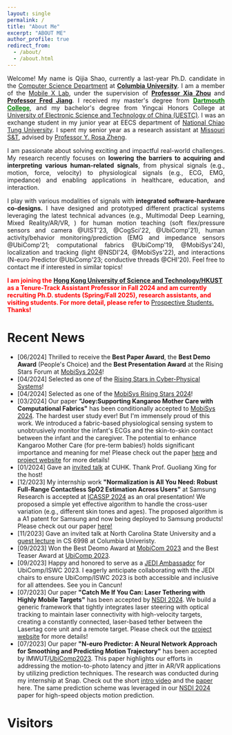 ```yaml
---
layout: single
permalink: /
title: "About Me"
excerpt: "ABOUT ME"
author_profile: true
redirect_from: 
  - /about/
  - /about.html
---
```

<div style="text-align: justify;">

<p>Welcome! My name is Qijia Shao, currently a last-year Ph.D. candidate in the <a href="https://www.cs.columbia.edu/">Computer Science Department</a> at <a href="https://www.columbia.edu/"><strong>Columbia University</strong></a>. I am a member of the <a href="https://mobilex.cs.columbia.edu/">Mobile X Lab</a>, under the supervision of <a href="https://www.cs.columbia.edu/~xia/"><strong>Professor Xia Zhou</strong></a> and <a href="http://fredjiang.com/"><strong>Professor Fred Jiang</strong></a>. I received my master's degree from <a href="https://home.dartmouth.edu/"><span style="color:Green"><strong>Dartmouth College</strong></span></a>, and my bachelor's degree from Yingcai Honors College at <a href="https://en.uestc.edu.cn/">University of Electronic Science and Technology of China (UESTC)</a>. I was an exchange student in my junior year at EECS department of <a href="https://www.nctu.edu.tw/en">National Chiao Tung University</a>. I spent my senior year as a research assistant at <a href="https://www.mst.edu/">Missouri S&T</a>, advised by <a href="https://www.lehigh.edu/~yrz218/">Professor Y. Rosa Zheng</a>.</p>

<p>I am passionate about solving exciting and impactful real-world challenges. My research recently focuses on <strong>lowering the barriers to acquiring and interpreting various human-related signals</strong>, from physical signals (e.g., motion, force, velocity) to physiological signals (e.g., ECG, EMG, impedance) and enabling applications in healthcare, education, and interaction.</p>

<!-- My research involves the application-driven aspects in Mobile Computing and Human-Computer Interaction. I develop novel sensing systems and robust data analytic techniques
to lower the barrier of acquiring and interpreting human physical (e.g., force, velocity, vision) and physiological signals (e.g., ECG, EMG, impedance), enabling applications on healthcare, education and interaction. My research methodology is interdisciplinary, in the sense that I draw inspiration from other disciplines such as clinical and health sciences, cognitive science, material science, and electrical engineering -->

<p>I play with various modalities of signals with <strong>integrated software-hardware co-designs.</strong> I have designed and prototyped different practical systems leveraging the latest technical advances (e.g., Multimodal Deep Learning, Mixed Reality/AR/VR, ) for  human motion teaching (soft flex/pressure sensors and camera @UIST'23, @CogSci'22, @UbiComp'21),  human activity/behavior monitoring/prediction (EMG and impedance sensors @UbiComp'21; computational fabrics @UbiComp'19, @MobiSys'24), localization and tracking (light @NSDI'24, @MobiSys'22), and interactions (N-euro Predictor @UbiComp'23; conductive threads @CHI'20). Feel free to contact me if interested in similar topics!</p>
</div>

<span style="color:red;"> **I am joining the** [**Hong Kong University of Science and Technology/HKUST**](https://hkust.edu.hk) **as a Tenure-Track Assistant Professor in Fall 2024 and am currently recruiting Ph.D. students (Spring/Fall 2025), research assistants, and visiting students. For more detail, please refer to** [Prospective Students.](https://qijiashao.github.io/student/) **Thanks!**

<!-- Welcome! My name is Qijia Shao,  currently a last-year Ph.D. candidate in the [Computer Science Department](https://www.cs.columbia.edu/) at [**Columbia University**](https://www.columbia.edu/). I am a member of the [Mobile X Lab](https://mobilex.cs.columbia.edu/), under the supervision of [**Professor Xia Zhou**](https://www.cs.columbia.edu/~xia/) and [**Professor Fred Jiang**](http://fredjiang.com/). I received my master's degree from [<span style="color:Green">**Dartmouth College**</span>](https://home.dartmouth.edu/), and my bachelor's degree from Yingcai Honors College at [University of Electronic Science and Technology of China (UESTC)](https://en.uestc.edu.cn/). I was an exchange student in my junior year at EECS department of [National Chiao Tung University](https://www.nctu.edu.tw/en).  I spent my senior year as a research assistant at [Missouri S&T](https://www.mst.edu/), advised by [Professor Y. Rosa Zheng](https://www.lehigh.edu/~yrz218/).     
                                                                       
I am passionate about solving exciting and impactful real-world challenges. My research recently focuses on **lowering the barriers to acquiring and interpreting various human-related signals**, from physical signals (e.g., force, velocity) to physiological signals (e.g., ECG, EMG, impedance) and enabling applications in healthcare, education, and interaction.

I play with various modalities of signals from both software and hardware sides. I have designed and prototyped different practical systems leveraging the latest technical advances (e.g., **Multimodal Deep Learning, Mixed Reality/AR/VR**) for  human motion teaching (soft flex/pressure sensors and camera @UIST'23, @CogSci'22, @UbiComp'21),  human activity/behavior monitoring/prediction (EMG and impedance sensors @UbiComp'21; computational fabrics @UbiComp'19 @MobiSys'24), localization and tracking (light @NSDI'24, @MobiSys'22), and interactions (N-euro Predictor@UbiComp'23; conductive threads @CHI'20). Feel free to contact me if interested in similar topics! -->





Recent News
======
* [06/2024] Thrilled to receive the **Best Paper Award**, the **Best Demo Award** (People's Choice) and the **Best Presentation Award** at the Rising Stars Forum at [MobiSys 2024](https://www.sigmobile.org/mobisys/2024/)! 
* [04/2024] Selected as one of the [Rising Stars in Cyber-Physical Systems](https://risingstars.linklab.virginia.edu/2024/participants/qijia-shao.html)! 
* [04/2024] Selected as one of the [MobiSys Rising Stars 2024]()! 
* [03/2024] Our paper **"Joey:Supporting Kangaroo Mother Care with Computational Fabrics"** has been conditionally accepted to [MobiSys 2024](https://www.sigmobile.org/mobisys/2024/). The hardest user study ever! But I'm immensely proud of this work. We introduced a fabric-based physiological sensing system to unobtrusively monitor the infant's ECGs and the skin-to-skin contact between the infant and the caregiver. The potential to enhance Kangaroo Mother Care (for pre-term babies!) holds significant importance and meaning for me! Please check out the paper [here](https://dl.acm.org/doi/10.1145/3643832.3661867) and [project website](https://mobilex.cs.columbia.edu/joey/) for more details!
* [01/2024] Gave an [invited talk](https://www.ie.cuhk.edu.hk/wp-content/uploads/2024/01/20240124_sem0524_Mr.-SHAO-Qijia_GLX.pdf) at CUHK. Thank Prof. Guoliang Xing for the host!
* [12/2023] My internship work **"Normalization is All You Need: Robust Full-Range Contactless SpO2 Estimation Across Users"** at Samsung Research is accepted at [ICASSP 2024](https://2024.ieeeicassp.org/) as an oral presentation! We proposed a simple yet effective algorithm to handle the cross-user variation (e.g., different skin tones and ages). The proposed algorithm is a A1 patent for Samsung and now being deployed to Samsung products! Please check out our paper [here!](https://ieeexplore.ieee.org/document/10446435)
* [11/2023] Gave an invited talk at North Carolina State University and a [guest lecture](https://www.cs.columbia.edu/~xia/mobilex/schedule.html) in CS 6998 at Columbia Univeristy.
* [09/2023] Won the Best Deomo Award at [MobiCom 2023](https://sigmobile.org/mobicom/2023/) and the Best Teaser Award at [UbiComp 2023](https://www.ubicomp.org/ubicomp-iswc-2023/).
* [09/2023] Happy and honored to serve as a [JEDI Ambassador](https://www.ubicomp.org/ubicomp-iswc-2023/accessibility/jedi-ambassadors/) for UbiComp/ISWC 2023. I eagerly anticipate collaborating with the JEDI chairs to ensure UbiComp/ISWC 2023 is both accessible and inclusive for all attendees. See you in Cancun!
* [07/2023] Our paper **"Catch Me If You Can: Laser Tethering with Highly Mobile Targets"** has been accepted by [NSDI 2024](https://www.usenix.org/conference/nsdi24). We build a generic
framework that tightly integrates laser steering with optical tracking to maintain laser connectivity with high-velocity targets, creating a constantly connected, laser-based tether between the Lasertag core unit and a remote target. Please check out the [project website](https://mobilex.cs.columbia.edu/lasertag/) for more details!
* [07/2023] Our paper **"N-euro Predictor: A Neural Network Approach for Smoothing and Predicting Motion Trajectory"** has been accepted by IMWUT/[UbiComp2023](https://www.ubicomp.org/ubicomp-iswc-2023/). This paper highlights our efforts in addressing the motion-to-photo latency and jitter in AR/VR applications by utilizing prediction techniques. The research was conducted during my internship at Snap. Check out the short [intro video](https://www.youtube.com/watch?v=oWUvgxlaNUM&list=PLqhXYFYmZ-VdTsnSwophLk4-157aPiJwf&index=34) and the [paper](https://dl.acm.org/doi/pdf/10.1145/3610884) here. The same prediction scheme was leveraged in our [NSDI 2024](https://www.usenix.org/conference/nsdi24/) paper for high-speed objects motion prediction.

<!-- * [06/2023] Started my research internship at Samsung Research, where I am primarily concentrating on mitigating the cross-user performance variation in physiological signal sensing for health applications. -->
<!-- * [09/2022] Finished my internship at Snap Research. -->
<!-- * [06/2022] I graduated from Dartmouth with a master's degree (surprisingly) and is moving to Columbia with Xia. Will miss here Hanover! -->
<!-- * [05/2022] Started my research internship at Snap Research, working on reducing the motion-to-photon latency for enabling various cool interacvtive systems.  -->
<!-- * [03/2022] Our paper **"Sunflower: Locating Underwater Robots From the Air"** has been conditionally accepted to [MobiSys 2022](https://www.sigmobile.org/mobisys/2022/). The first system ever achieves wirelessly localizing underwater robots from the air withut additional infrastructure. Laser light is our secret for cross-medium sensing. Please check out our demo video [here!](https://www.youtube.com/watch?v=ofpqm2G2s_U)
<!-- * [09/2021] We are presenting both **ASLTeach** and **FaceSense** in [UbiComp 2021](https://www.ubicomp.org/ubicomp2021/)! -->
<!-- * [07/2021] Our COVID-motivated paper **"FaceSense: Sensing Face Touch with an Ear-worn System"** is accepted with minor revision by IMWUT (UbiComp2021). It's more than one-year-long effort collaborating with 4 universities. Cheers for the team's hard work during the pandemic!  Please check out our [paper](https://dl.acm.org/doi/pdf/10.1145/3478129) for more details.  -->

<!-- * [06/2021] Started my research internship at Signify (Philips Lighting), focusing on deep learning and sensor data fusion! -->
<!-- * [11/2020] Gave a guest lecture on next-generation mobile  platform -- computational fabrics in CS 69/169 at Dartmouth.-->
<!-- * [10/2020] Our paper **"Teaching American Sign Language in Mixed Reality"** was accepted by [IMWUT]((https://dl.acm.org/doi/10.1145/3432211)) (UbiComp2021). A great collaboration with researchers from cognitive science and education department at Dartmouth and sign language experts from Gallaudet University. This is our first work on teaching human motion at population scale without coaches. Check out the [presentation](https://www.youtube.com/watch?v=695M7eGxZJ4) for more details! -->
<!-- * [03/2020] I gave a demo and [talk](https://www.youtube.com/watch?v=lHfvueWdjJQ&t=6s) for our PolarTag paper **"PolarTag: Invisible Data with Light Polarization"** on [HotMobile 2020](http://www.hotmobile.org/2020/). Thanks for everyone's attention and vote! We won the <span style="color:red"> **Best Demo Award** </span>! -->
<!-- * [02/2020] Received the ACM HotMobile 2020 Student Travel Award. See you at Austin! -->
<!-- * [12/2019] One paper got accepted by **[HotMobile 2020](http://www.hotmobile.org/2020/)**.
* [12/2019] One paper got accepted by **[CHI 2020](https://chi2020.acm.org/)**.
* [09/2019] I presented our fabric paper **"Reconstructing Human Joint Motion with Computational Fabrics"** on **[UbiComp 2019](http://ubicomp.org/ubicomp2019/)** in London. -->




Visitors
=======
<script type='text/javascript' id='clustrmaps' src='//cdn.clustrmaps.com/map_v2.js?cl=080808&w=250&t=n&d=gkUgx_rJxyGnlm9h49vUyEn8lS4ZIy-1rPBbiEUZCKY&co=ffffff&cmo=3acc3a&cmn=ff5353&ct=808080'></script>


